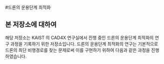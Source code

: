 #드론의 운용단계 최적화

## 본 저장소에 대하여
해당 저장소는 KAIST 의 CAD4X 연구실에서 진행 중인 드론의 운용단계 최적화의 연구 과정을 기록하기 위한 저장소입니다.
드론의 운용단계 최적화의 연구는 기본적으로 드론의 최단 비행경로를 찾는 문제로써 이를 구현하기 위하여 다음과 같은 과정을 진행하였습니다.

